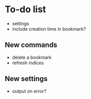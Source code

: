 # To-do list

- settings
- include creation time in bookmark?

## New commands

- delete a bookmark
- refresh indices

## New settings

- output on error?
